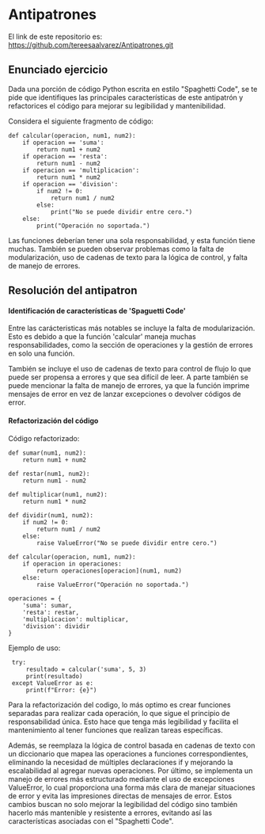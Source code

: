 # Antipatrones

El link de este repositorio es: https://github.com/tereesaalvarez/Antipatrones.git

## Enunciado ejercicio
Dada una porción de código Python escrita en estilo "Spaghetti Code", se te pide que identifiques las principales características de este antipatrón y refactorices el código para mejorar su legibilidad y mantenibilidad.

Considera el siguiente fragmento de código:


    def calcular(operacion, num1, num2):
        if operacion == 'suma':
            return num1 + num2
        if operacion == 'resta':
            return num1 - num2
        if operacion == 'multiplicacion':
            return num1 * num2
        if operacion == 'division':
            if num2 != 0:
                return num1 / num2
            else:
                print("No se puede dividir entre cero.")
        else:
            print("Operación no soportada.")

Las funciones deberían tener una sola responsabilidad, y esta función tiene muchas. También se pueden observar problemas como la falta de modularización, uso de cadenas de texto para la lógica de control, y falta de manejo de errores.

## Resolución del antipatron
 
#### Identificación de características de 'Spaguetti Code'

Entre las carácteristicas más notables se incluye la falta de modularización. Esto es debido a que la función 'calcular' maneja muchas responsabilidades, como la sección de operaciones y la gestión de errores en solo una función.

También se incluye el uso de cadenas de texto para control de flujo lo que puede ser propensa a errores y que sea difícil de leer. A parte también se puede mencionar la falta de manejo de errores, ya que la función imprime mensajes de error en vez de lanzar excepciones o devolver códigos de error.

#### Refactorización del código

Código refactorizado:


    def sumar(num1, num2):
        return num1 + num2

    def restar(num1, num2):
        return num1 - num2

    def multiplicar(num1, num2):
        return num1 * num2

    def dividir(num1, num2):
        if num2 != 0:
            return num1 / num2
        else:
            raise ValueError("No se puede dividir entre cero.")

    def calcular(operacion, num1, num2):
        if operacion in operaciones:
            return operaciones[operacion](num1, num2)
        else:
            raise ValueError("Operación no soportada.")

    operaciones = {
        'suma': sumar,
        'resta': restar,
        'multiplicacion': multiplicar,
        'division': dividir
    }

Ejemplo de uso:


     try:
         resultado = calcular('suma', 5, 3)
         print(resultado)
     except ValueError as e:
         print(f"Error: {e}")


Para la refactorización del codigo, lo más optimo es crear funciones separadas para realizar cada operación, lo que sigue el principio de responsabilidad única. Esto hace que tenga más legibilidad y facilita el mantenimiento al tener funciones que realizan tareas específicas.

Además, se reemplaza la lógica de control basada en cadenas de texto con un diccionario que mapea las operaciones a funciones correspondientes, eliminando la necesidad de múltiples declaraciones if y mejorando la escalabilidad al agregar nuevas operaciones. Por último, se implementa un manejo de errores más estructurado mediante el uso de excepciones ValueError, lo cual proporciona una forma más clara de manejar situaciones de error y evita las impresiones directas de mensajes de error. Estos cambios buscan no solo mejorar la legibilidad del código sino también hacerlo más mantenible y resistente a errores, evitando así las características asociadas con el "Spaghetti Code".





